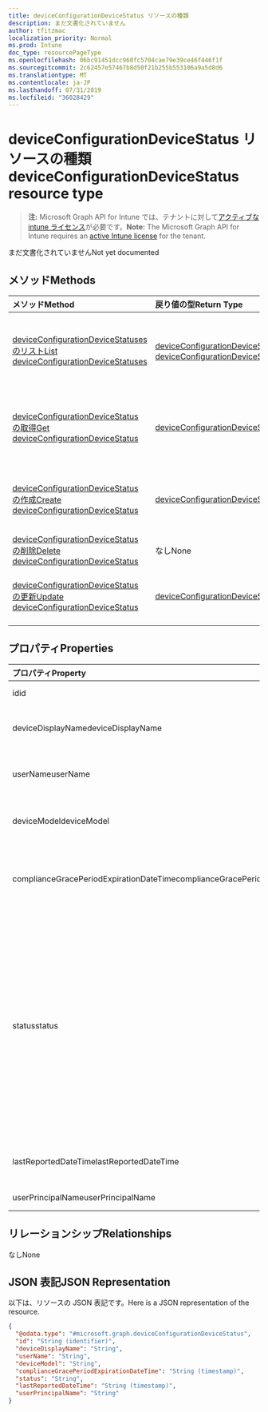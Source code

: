```yaml
---
title: deviceConfigurationDeviceStatus リソースの種類
description: まだ文書化されていません
author: tfitzmac
localization_priority: Normal
ms.prod: Intune
doc_type: resourcePageType
ms.openlocfilehash: 06bc91451dcc960fc5704cae79e39ce46f446f1f
ms.sourcegitcommit: 2c62457e57467b8d50f21b255b553106a9a5d8d6
ms.translationtype: MT
ms.contentlocale: ja-JP
ms.lasthandoff: 07/31/2019
ms.locfileid: "36028429"
---
```

# <a name="deviceconfigurationdevicestatus-resource-type"></a><span data-ttu-id="889f4-103">deviceConfigurationDeviceStatus リソースの種類</span><span class="sxs-lookup"><span data-stu-id="889f4-103">deviceConfigurationDeviceStatus resource type</span></span>

> <span data-ttu-id="889f4-104">**注:** Microsoft Graph API for Intune では、テナントに対して[アクティブな intune ライセンス](https://go.microsoft.com/fwlink/?linkid=839381)が必要です。</span><span class="sxs-lookup"><span data-stu-id="889f4-104">**Note:** The Microsoft Graph API for Intune requires an [active Intune license](https://go.microsoft.com/fwlink/?linkid=839381) for the tenant.</span></span>

<span data-ttu-id="889f4-105">まだ文書化されていません</span><span class="sxs-lookup"><span data-stu-id="889f4-105">Not yet documented</span></span>

## <a name="methods"></a><span data-ttu-id="889f4-106">メソッド</span><span class="sxs-lookup"><span data-stu-id="889f4-106">Methods</span></span>
|<span data-ttu-id="889f4-107">メソッド</span><span class="sxs-lookup"><span data-stu-id="889f4-107">Method</span></span>|<span data-ttu-id="889f4-108">戻り値の型</span><span class="sxs-lookup"><span data-stu-id="889f4-108">Return Type</span></span>|<span data-ttu-id="889f4-109">説明</span><span class="sxs-lookup"><span data-stu-id="889f4-109">Description</span></span>|
|:---|:---|:---|
|[<span data-ttu-id="889f4-110">deviceConfigurationDeviceStatuses のリスト</span><span class="sxs-lookup"><span data-stu-id="889f4-110">List deviceConfigurationDeviceStatuses</span></span>](../api/intune-deviceconfig-deviceconfigurationdevicestatus-list.md)|<span data-ttu-id="889f4-111">[deviceConfigurationDeviceStatus](../resources/intune-deviceconfig-deviceconfigurationdevicestatus.md) コレクション</span><span class="sxs-lookup"><span data-stu-id="889f4-111">[deviceConfigurationDeviceStatus](../resources/intune-deviceconfig-deviceconfigurationdevicestatus.md) collection</span></span>|<span data-ttu-id="889f4-112">[deviceConfigurationDeviceStatus](../resources/intune-deviceconfig-deviceconfigurationdevicestatus.md) オブジェクトのプロパティとリレーションシップをリストします。</span><span class="sxs-lookup"><span data-stu-id="889f4-112">List properties and relationships of the [deviceConfigurationDeviceStatus](../resources/intune-deviceconfig-deviceconfigurationdevicestatus.md) objects.</span></span>|
|[<span data-ttu-id="889f4-113">deviceConfigurationDeviceStatus の取得</span><span class="sxs-lookup"><span data-stu-id="889f4-113">Get deviceConfigurationDeviceStatus</span></span>](../api/intune-deviceconfig-deviceconfigurationdevicestatus-get.md)|[<span data-ttu-id="889f4-114">deviceConfigurationDeviceStatus</span><span class="sxs-lookup"><span data-stu-id="889f4-114">deviceConfigurationDeviceStatus</span></span>](../resources/intune-deviceconfig-deviceconfigurationdevicestatus.md)|<span data-ttu-id="889f4-115">[deviceConfigurationDeviceStatus](../resources/intune-deviceconfig-deviceconfigurationdevicestatus.md) オブジェクトのプロパティとリレーションシップを読み取ります。</span><span class="sxs-lookup"><span data-stu-id="889f4-115">Read properties and relationships of the [deviceConfigurationDeviceStatus](../resources/intune-deviceconfig-deviceconfigurationdevicestatus.md) object.</span></span>|
|[<span data-ttu-id="889f4-116">deviceConfigurationDeviceStatus の作成</span><span class="sxs-lookup"><span data-stu-id="889f4-116">Create deviceConfigurationDeviceStatus</span></span>](../api/intune-deviceconfig-deviceconfigurationdevicestatus-create.md)|[<span data-ttu-id="889f4-117">deviceConfigurationDeviceStatus</span><span class="sxs-lookup"><span data-stu-id="889f4-117">deviceConfigurationDeviceStatus</span></span>](../resources/intune-deviceconfig-deviceconfigurationdevicestatus.md)|<span data-ttu-id="889f4-118">新しい [deviceConfigurationDeviceStatus](../resources/intune-deviceconfig-deviceconfigurationdevicestatus.md) オブジェクトを作成します。</span><span class="sxs-lookup"><span data-stu-id="889f4-118">Create a new [deviceConfigurationDeviceStatus](../resources/intune-deviceconfig-deviceconfigurationdevicestatus.md) object.</span></span>|
|[<span data-ttu-id="889f4-119">deviceConfigurationDeviceStatus の削除</span><span class="sxs-lookup"><span data-stu-id="889f4-119">Delete deviceConfigurationDeviceStatus</span></span>](../api/intune-deviceconfig-deviceconfigurationdevicestatus-delete.md)|<span data-ttu-id="889f4-120">なし</span><span class="sxs-lookup"><span data-stu-id="889f4-120">None</span></span>|<span data-ttu-id="889f4-121">[deviceConfigurationDeviceStatus](../resources/intune-deviceconfig-deviceconfigurationdevicestatus.md) を削除します。</span><span class="sxs-lookup"><span data-stu-id="889f4-121">Deletes a [deviceConfigurationDeviceStatus](../resources/intune-deviceconfig-deviceconfigurationdevicestatus.md).</span></span>|
|[<span data-ttu-id="889f4-122">deviceConfigurationDeviceStatus の更新</span><span class="sxs-lookup"><span data-stu-id="889f4-122">Update deviceConfigurationDeviceStatus</span></span>](../api/intune-deviceconfig-deviceconfigurationdevicestatus-update.md)|[<span data-ttu-id="889f4-123">deviceConfigurationDeviceStatus</span><span class="sxs-lookup"><span data-stu-id="889f4-123">deviceConfigurationDeviceStatus</span></span>](../resources/intune-deviceconfig-deviceconfigurationdevicestatus.md)|<span data-ttu-id="889f4-124">[deviceConfigurationDeviceStatus](../resources/intune-deviceconfig-deviceconfigurationdevicestatus.md) オブジェクトのプロパティを更新します。</span><span class="sxs-lookup"><span data-stu-id="889f4-124">Update the properties of a [deviceConfigurationDeviceStatus](../resources/intune-deviceconfig-deviceconfigurationdevicestatus.md) object.</span></span>|

## <a name="properties"></a><span data-ttu-id="889f4-125">プロパティ</span><span class="sxs-lookup"><span data-stu-id="889f4-125">Properties</span></span>
|<span data-ttu-id="889f4-126">プロパティ</span><span class="sxs-lookup"><span data-stu-id="889f4-126">Property</span></span>|<span data-ttu-id="889f4-127">型</span><span class="sxs-lookup"><span data-stu-id="889f4-127">Type</span></span>|<span data-ttu-id="889f4-128">説明</span><span class="sxs-lookup"><span data-stu-id="889f4-128">Description</span></span>|
|:---|:---|:---|
|<span data-ttu-id="889f4-129">id</span><span class="sxs-lookup"><span data-stu-id="889f4-129">id</span></span>|<span data-ttu-id="889f4-130">文字列</span><span class="sxs-lookup"><span data-stu-id="889f4-130">String</span></span>|<span data-ttu-id="889f4-131">エンティティのキー。</span><span class="sxs-lookup"><span data-stu-id="889f4-131">Key of the entity.</span></span>|
|<span data-ttu-id="889f4-132">deviceDisplayName</span><span class="sxs-lookup"><span data-stu-id="889f4-132">deviceDisplayName</span></span>|<span data-ttu-id="889f4-133">String</span><span class="sxs-lookup"><span data-stu-id="889f4-133">String</span></span>|<span data-ttu-id="889f4-134">DevicePolicyStatus のデバイス名。</span><span class="sxs-lookup"><span data-stu-id="889f4-134">Device name of the DevicePolicyStatus.</span></span>|
|<span data-ttu-id="889f4-135">userName</span><span class="sxs-lookup"><span data-stu-id="889f4-135">userName</span></span>|<span data-ttu-id="889f4-136">文字列型 (String)</span><span class="sxs-lookup"><span data-stu-id="889f4-136">String</span></span>|<span data-ttu-id="889f4-137">レポートされているユーザー名</span><span class="sxs-lookup"><span data-stu-id="889f4-137">The User Name that is being reported</span></span>|
|<span data-ttu-id="889f4-138">deviceModel</span><span class="sxs-lookup"><span data-stu-id="889f4-138">deviceModel</span></span>|<span data-ttu-id="889f4-139">String</span><span class="sxs-lookup"><span data-stu-id="889f4-139">String</span></span>|<span data-ttu-id="889f4-140">レポートされているデバイス モデル</span><span class="sxs-lookup"><span data-stu-id="889f4-140">The device model that is being reported</span></span>|
|<span data-ttu-id="889f4-141">complianceGracePeriodExpirationDateTime</span><span class="sxs-lookup"><span data-stu-id="889f4-141">complianceGracePeriodExpirationDateTime</span></span>|<span data-ttu-id="889f4-142">DateTimeOffset</span><span class="sxs-lookup"><span data-stu-id="889f4-142">DateTimeOffset</span></span>|<span data-ttu-id="889f4-143">デバイス コンプライアンスの猶予期間が過ぎる DateTime</span><span class="sxs-lookup"><span data-stu-id="889f4-143">The DateTime when device compliance grace period expires</span></span>|
|<span data-ttu-id="889f4-144">status</span><span class="sxs-lookup"><span data-stu-id="889f4-144">status</span></span>|[<span data-ttu-id="889f4-145">complianceStatus</span><span class="sxs-lookup"><span data-stu-id="889f4-145">complianceStatus</span></span>](../resources/intune-shared-compliancestatus.md)|<span data-ttu-id="889f4-146">ポリシー レポートのコンプライアンスの状態。</span><span class="sxs-lookup"><span data-stu-id="889f4-146">Compliance status of the policy report.</span></span> <span data-ttu-id="889f4-147">可能な値は、`unknown`、`notApplicable`、`compliant`、`remediated`、`nonCompliant`、`error`、`conflict`、`notAssigned` です。</span><span class="sxs-lookup"><span data-stu-id="889f4-147">Possible values are: `unknown`, `notApplicable`, `compliant`, `remediated`, `nonCompliant`, `error`, `conflict`, `notAssigned`.</span></span>|
|<span data-ttu-id="889f4-148">lastReportedDateTime</span><span class="sxs-lookup"><span data-stu-id="889f4-148">lastReportedDateTime</span></span>|<span data-ttu-id="889f4-149">DateTimeOffset</span><span class="sxs-lookup"><span data-stu-id="889f4-149">DateTimeOffset</span></span>|<span data-ttu-id="889f4-150">ポリシー レポートの最終変更日時。</span><span class="sxs-lookup"><span data-stu-id="889f4-150">Last modified date time of the policy report.</span></span>|
|<span data-ttu-id="889f4-151">userPrincipalName</span><span class="sxs-lookup"><span data-stu-id="889f4-151">userPrincipalName</span></span>|<span data-ttu-id="889f4-152">String</span><span class="sxs-lookup"><span data-stu-id="889f4-152">String</span></span>|<span data-ttu-id="889f4-153">UserPrincipalName。</span><span class="sxs-lookup"><span data-stu-id="889f4-153">UserPrincipalName.</span></span>|

## <a name="relationships"></a><span data-ttu-id="889f4-154">リレーションシップ</span><span class="sxs-lookup"><span data-stu-id="889f4-154">Relationships</span></span>
<span data-ttu-id="889f4-155">なし</span><span class="sxs-lookup"><span data-stu-id="889f4-155">None</span></span>

## <a name="json-representation"></a><span data-ttu-id="889f4-156">JSON 表記</span><span class="sxs-lookup"><span data-stu-id="889f4-156">JSON Representation</span></span>
<span data-ttu-id="889f4-157">以下は、リソースの JSON 表記です。</span><span class="sxs-lookup"><span data-stu-id="889f4-157">Here is a JSON representation of the resource.</span></span>
<!-- {
  "blockType": "resource",
  "keyProperty": "id",
  "@odata.type": "microsoft.graph.deviceConfigurationDeviceStatus"
}
-->
``` json
{
  "@odata.type": "#microsoft.graph.deviceConfigurationDeviceStatus",
  "id": "String (identifier)",
  "deviceDisplayName": "String",
  "userName": "String",
  "deviceModel": "String",
  "complianceGracePeriodExpirationDateTime": "String (timestamp)",
  "status": "String",
  "lastReportedDateTime": "String (timestamp)",
  "userPrincipalName": "String"
}
```




